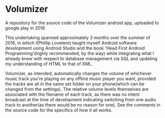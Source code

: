 # Volumizer
A repository for the source code of the Volumizer android app, uploaded to google play in 2016

This undertaking spanned approximately 3 months over the summer of 2016, in which I(Phillip Lovetere) taught myself Android software
development using Android Studio and the book 'Head First Android Programming'(highly recommended, by the way) while integrating what 
I already knew with respect to database management via SQL and updating my understanding of HTML to that of XML. 

Volumizer, as intended, automatically changes the volume of whichever music track you're playing on any offline music player you want, 
provided the tracks are all in the same set folder on your phone(which can be changed from the settings). The relative volume levels 
themselves are associated with the filename of each track, as there was no intent broadcast at the time of development indicating switching 
from one audio track to another(as there would be no reason for one). See the comments in the source code for the specifics of how it all 
works.

